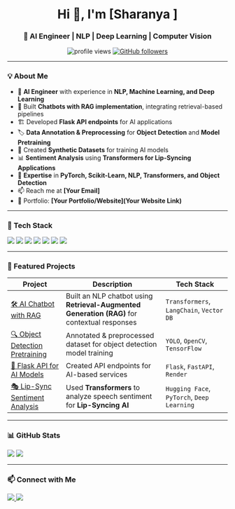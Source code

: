 <h1 align="center">Hi 👋, I'm [Sharanya ]</h1>
<h3 align="center">🚀 AI Engineer | NLP | Deep Learning | Computer Vision</h3>

<p align="center">
  <img src="https://komarev.com/ghpvc/?username=your-username&label=Profile%20Views&color=0e75b6&style=flat" alt="profile views" />
  <a href="https://github.com/your-username?tab=followers">
    <img src="https://img.shields.io/github/followers/your-username?label=Followers&style=social" alt="GitHub followers" />
  </a>
</p>

---

### **💡 About Me**
- 🎯 **AI Engineer** with experience in **NLP, Machine Learning, and Deep Learning**  
- 🤖 Built **Chatbots with RAG implementation**, integrating retrieval-based pipelines  
- 🏗 Developed **Flask API endpoints** for AI applications  
- 🏷 **Data Annotation & Preprocessing** for **Object Detection** and **Model Pretraining**  
- 🔬 Created **Synthetic Datasets** for training AI models  
- 📊 **Sentiment Analysis** using **Transformers for Lip-Syncing Applications**  
- 🧠 **Expertise** in **PyTorch, Scikit-Learn, NLP, Transformers, and Object Detection**  
- 📫 Reach me at **[Your Email]**  
- 🔗 Portfolio: **[Your Portfolio/Website](Your Website Link)**  

---

### **🚀 Tech Stack**
<p align="left">
  <img src="https://img.shields.io/badge/Python-3776AB?style=for-the-badge&logo=python&logoColor=white" />
  <img src="https://img.shields.io/badge/PyTorch-EE4C2C?style=for-the-badge&logo=pytorch&logoColor=white" />
  <img src="https://img.shields.io/badge/Flask-000000?style=for-the-badge&logo=flask&logoColor=white" />
  <img src="https://img.shields.io/badge/Transformers-FF6F00?style=for-the-badge&logo=huggingface&logoColor=white" />
  <img src="https://img.shields.io/badge/Scikit--learn-F7931E?style=for-the-badge&logo=scikitlearn&logoColor=white" />
  <img src="https://img.shields.io/badge/OpenCV-5C3EE8?style=for-the-badge&logo=opencv&logoColor=white" />
  <img src="https://img.shields.io/badge/YOLO-00FFFF?style=for-the-badge&logo=yolo&logoColor=black" />
</p>

---

### **📂 Featured Projects**
| Project | Description | Tech Stack |
|---------|------------|------------|
| [🛠 AI Chatbot with RAG](https://github.com/sharanya39/Chatbot) | Built an NLP chatbot using **Retrieval-Augmented Generation (RAG)** for contextual responses | `Transformers`, `LangChain`, `Vector DB` |
| [🔍 Object Detection Pretraining](https://github.com/sharanya39/yolo) | Annotated & preprocessed dataset for object detection model training | `YOLO`, `OpenCV`, `TensorFlow` |
| [📡 Flask API for AI Models](https://github.com/sharanya39/QA_Bot) | Created API endpoints for AI-based services | `Flask`, `FastAPI`, `Render` |
| [🎭 Lip-Sync Sentiment Analysis](https://github.com/sharanya39/web_scrapping) | Used **Transformers** to analyze speech sentiment for **Lip-Syncing AI** | `Hugging Face`, `PyTorch`, `Deep Learning` |

---

### **📊 GitHub Stats**
<p align="left">
  <img src="https://github-readme-stats.vercel.app/api?username=sharanya39&show_icons=true&theme=tokyonight" />
  <img src="https://github-readme-streak-stats.herokuapp.com/?user=sharanya39e&theme=tokyonight" />
</p>

---

### **📫 Connect with Me**
<p align="left">
  <a href="https://www.linkedin.com/in/sharanya-rajarathinam-1907b82a2/" target="_blank">
    <img src="https://img.shields.io/badge/LinkedIn-0077B5?style=for-the-badge&logo=linkedin&logoColor=white" />
  </a>
  
  <a href="mailto:shanvv1321@gmail.com">
    <img src="https://img.shields.io/badge/Email-D14836?style=for-the-badge&logo=gmail&logoColor=white" />
  </a>
</p>
